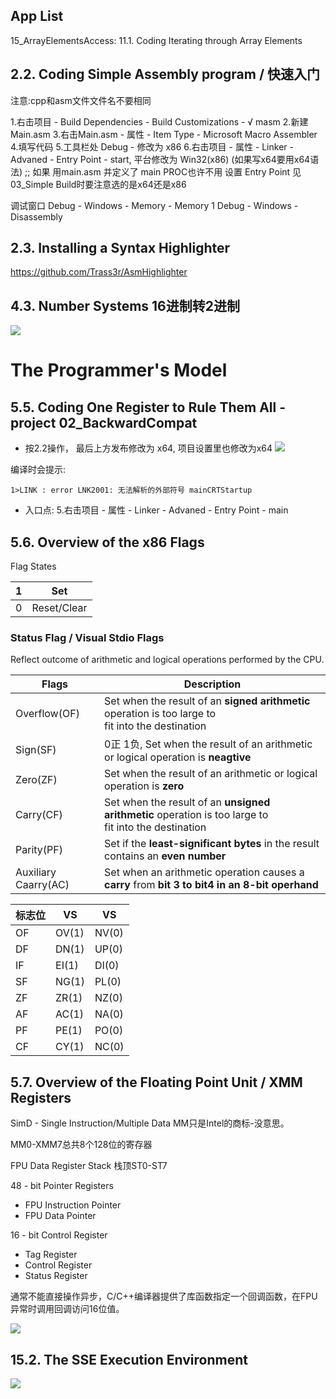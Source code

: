## App List
15_ArrayElementsAccess: 11.1. Coding  Iterating through Array Elements

## 2.2. Coding   Simple Assembly  program / 快速入门
注意:cpp和asm文件文件名不要相同

1.右击项目 - Build Dependencies - Build Customizations - √ masm
2.新建Main.asm
3.右击Main.asm - 属性 - Item Type - Microsoft Macro Assembler
4.填写代码
5.工具栏处 Debug - 修改为 x86
6.右击项目 - 属性 - Linker - Advaned - Entry Point - start,   平台修改为 Win32(x86) (如果写x64要用x64语法)
;; 如果 用main.asm 并定义了 main PROC也许不用 设置 Entry Point 见03_Simple
Build时要注意选的是x64还是x86

调试窗口
Debug - Windows - Memory - Memory 1 
Debug - Windows - Disassembly

## 2.3. Installing a Syntax Highlighter

https://github.com/Trass3r/AsmHighlighter

## 4.3. Number Systems 16进制转2进制
![](https://s2.loli.net/2022/09/17/fHFvuL1ND4GxCjI.jpg)

# The Programmer's Model

## 5.5. Coding  One Register to Rule Them All - project 02_BackwardCompat
* 按2.2操作， 最后上方发布修改为 x64, 项目设置里也修改为x64
![](https://s2.loli.net/2022/09/18/OMr2z6CdwNke7Bs.jpg)

编译时会提示: 

```
1>LINK : error LNK2001: 无法解析的外部符号 mainCRTStartup
```

* 入口点: 5.右击项目 - 属性 - Linker - Advaned - Entry Point - main

## 5.6. Overview of the x86 Flags

Flag States

| 1    | Set         |
| ---- | ----------- |
| 0    | Reset/Clear |

### Status Flag / Visual Stdio Flags

Reflect outcome of arithmetic and logical operations performed by the CPU.

| Flags                | Description                                                  |
| -------------------- | ------------------------------------------------------------ |
| Overflow(OF)         | Set when the result of an __signed arithmetic__ operation is too large to<br />fit into the destination |
| Sign(SF)             | 0正 1负, Set when the result of an arithmetic or logical operation is **neagtive** |
| Zero(ZF)             | Set when the result of an arithmetic or logical operation is **zero** |
| Carry(CF)            | Set when the result of an **unsigned arithmetic** operation is too large to<br />fit into the destination |
| Parity(PF)           | Set if the **least-significant bytes** in the result contains an **even number** |
| Auxiliary Caarry(AC) | Set when an arithmetic operation causes a **carry** from **bit 3 to bit4 in an 8-bit operhand** |


| 标志位 | VS    | VS    |
| ------ | ----- | ----- |
| OF     | OV(1) | NV(0) |
| DF     | DN(1) | UP(0) |
| IF     | EI(1) | DI(0) |
| SF     | NG(1) | PL(0) |
| ZF     | ZR(1) | NZ(0) |
| AF     | AC(1) | NA(0) |
| PF     | PE(1) | PO(0) |
| CF     | CY(1) | NC(0) |

## 5.7. Overview of the Floating Point Unit / XMM Registers

SimD - Single Instruction/Multiple Data
MM只是Intel的商标-没意思。

MM0-XMM7总共8个128位的寄存器

FPU Data Register Stack 栈顶ST0-ST7

48 - bit Pointer Registers
* FPU Instruction Pointer
* FPU Data Pointer

16 - bit Control Register
*  Tag Register
*  Control Register
*  Status Register

通常不能直接操作异步，C/C++编译器提供了库函数指定一个回调函数，在FPU异常时调用回调访问16位值。


![](https://s2.loli.net/2022/09/18/EieMsQU6Lbp3VYf.jpg)


## 15.2. The SSE Execution Environment

![](https://s2.loli.net/2022/10/24/M3po68ZmN5CkRPQ.jpg)